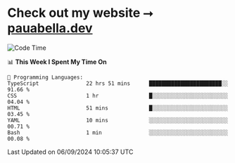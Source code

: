 # Check out my website ⭢ [pauabella.dev](https://pauabella.dev)

<!--START_SECTION:waka-->
![Code Time](http://img.shields.io/badge/Code%20Time-3%2C697%20hrs%2033%20mins-blue)

📊 **This Week I Spent My Time On** 

```text
💬 Programming Languages: 
TypeScript               22 hrs 51 mins      ███████████████████████░░   91.66 % 
CSS                      1 hr                █░░░░░░░░░░░░░░░░░░░░░░░░   04.04 % 
HTML                     51 mins             █░░░░░░░░░░░░░░░░░░░░░░░░   03.45 % 
YAML                     10 mins             ░░░░░░░░░░░░░░░░░░░░░░░░░   00.71 % 
Bash                     1 min               ░░░░░░░░░░░░░░░░░░░░░░░░░   00.08 % 
```


 Last Updated on 06/09/2024 10:05:37 UTC
<!--END_SECTION:waka-->
